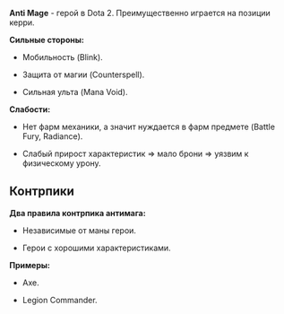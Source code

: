 **Anti Mage** - герой в Dota 2. Преимущественно играется на позиции керри.

**Сильные стороны:**

- Мобильность (Blink).

- Защита от магии (Counterspell).

- Сильная ульта (Mana Void).

**Слабости:**

- Нет фарм механики, а значит нуждается в фарм предмете (Battle Fury, Radiance).

- Слабый прирост характеристик => мало брони => уязвим к физическому урону.

## Контрпики

**Два правила контрпика антимага:**

- Независимые от маны герои.

- Герои с хорошими характеристиками.

**Примеры:**

- Axe.

- Legion Commander.

